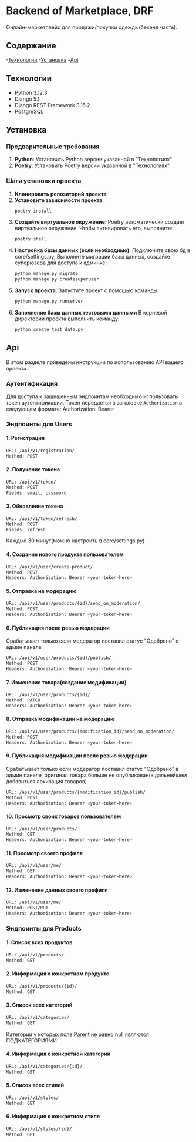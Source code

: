 # Backend of Marketplace, DRF

Онлайн-маркетплейс для продажи/покупки одежды(бекенд часть).

## Содержание

-[Технологии](#технологии)
-[Установка](#установка)
-[Api](#api)

## Технологии
- Python 3.12.3
- Django 5.1
- Django REST Framework 3.15.2
- PostgreSQL

## Установка

### Предварительные требования
1. **Python**: Установить Python версии указанной в "Технологиях"
2. **Poetry**: Установить Poetry версии указанной в "Технологиях"

### Шаги установки проекта
1. **Клонировать репозиторий проекта**
2. **Установите зависимости проекта**:
    ```bash
    poetry install
    ```
3. **Создайте виртуальное окружение**: 
    Poetry автоматически создает виртуальное окружение. Чтобы активировать его, выполните:
    ```bash
    poetry shell
    ```
4. **Настройка базы данных (если необходимо)**:
   Подключите свою бд в core/settings.py, Выполните миграции базы данных, создайте суперюзера для доступа к админке:
     ```bash
    python manage.py migrate
    python manage.py createsuperuser
     ```
5. **Запуск проекта**:
    Запустите проект с помощью команды:
     ```bash
    python manage.py runserver
     ```
6. **Заполнение базы данных тестовыми данными**
    В корневой директории проекта выполнить команду:
    ```bash
    python create_test_data.py
    ```
## Api
В этом разделе приведены инструкции по использованию API вашего проекта.

### Аутентификация
Для доступа к защищенным эндпоинтам необходимо использовать токен аутентификации. Токен передается в заголовке `Authorization` в следующем формате: Authorization: Bearer <your-token-here>

### Эндпоинты для Users
#### 1. Регистрация
```bash
URL: /api/v1/registration/
Method: POST
```
#### 2. Получение токена
```bash
URL: /api/v1/token/
Method: POST
Fields: email, password
```
#### 3. Обновление токена
```bash
URL: /api/v1/token/refresh/
Method: POST
Fields: refresh
```
Каждые 30 минут(можно настроить в core/settings.py)
#### 4. Создание нового продукта пользователем
```bash
URL: /api/v1/user/create-product/
Method: POST
Headers: Authorization: Bearer <your-token-here>
```
#### 5. Отправка на модерацию
```bash
URL: /api/v1/user/products/{id}/send_on_moderation/
Method: POST
Headers: Authorization: Bearer <your-token-here>
```
#### 6. Публикация после ревью модерации
Срабатывает только если модератор поставил статус "Одобрено" в админ панеле
```bash
URL: /api/v1/user/products/{id}/publish/
Method: POST
Headers: Authorization: Bearer <your-token-here>
```
#### 7. Изменение товара(создание модификации)
```bash
URL: /api/v1/user/products/{id}/
Method: PATCH
Headers: Authorization: Bearer <your-token-here>
```
#### 8. Отправка модификации на модерацию
```bash
URL: /api/v1/user/products/{modification_id}/send_on_moderation/
Method: POST
Headers: Authorization: Bearer <your-token-here>
```
#### 9. Публикация модификации после ревью модерации
Срабатывает только если модератор поставил статус "Одобрено" в админ панеле, оригинал товара больше не опубликован(в дальнейшем добавиться архивация товаров)
```bash
URL: /api/v1/user/products/{modification_id}/publish/
Method: POST
Headers: Authorization: Bearer <your-token-here>
```
#### 10. Просмотр своих товаров пользователем
```bash
URL: /api/v1/user/products/
Method: GET
Headers: Authorization: Bearer <your-token-here>
```
#### 11. Просмотр своего профиля
```bash
URL: /api/v1/user/me/
Method: GET
Headers: Authorization: Bearer <your-token-here>
```
#### 12. Изменение данных своего профиля
```bash
URL: /api/v1/user/me/
Method: POST/PUT
Headers: Authorization: Bearer <your-token-here>
```
### Эндпоинты для Products
#### 1. Список всех продуктов
```bash
URL: /api/v1/products/
Method: GET
```
#### 2. Информация о конкретном продукте
```bash
URL: /api/v1/products/{id}/
Method: GET
```

#### 3. Список всех категорий
```bash
URL: /api/v1/categories/
Method: GET
```
Категории у которых поле Parent не равно null являются ПОДКАТЕГОРИЯМИ 
#### 4. Информация о конкретной категории
```bash
URL: /api/v1/categories/{id}/
Method: GET
```
#### 5. Список всех стилей
```bash
URL: /api/v1/styles/
Method: GET
```
#### 6. Информация о конкретном стиле
```bash
URL: /api/v1/styles/{id}/
Method: GET
```










